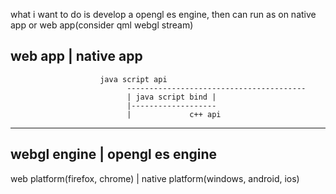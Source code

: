 what i want to do is develop a opengl es engine, then can run as on native app or web app(consider qml webgl stream)



web app                                          | native app
---------------------------------------------------------------------
                        java script api
                              ----------------------------------------
                              | java script bind |
                              |-------------------
                              |             c++ api
----------------------------------------------------------------------
webgl engine                  |           opengl es engine
----------------------------------------------------------------------
web platform(firefox, chrome) | native platform(windows, android, ios)

